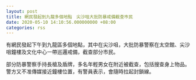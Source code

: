 ```yaml
---
layout: post
title: 網民發起到九龍多個地點　尖沙咀大批防暴戒備截查巿民
date: 2020-05-10 14:10:56.000000000 +08:00
categories: rss
---
```


有網民發起下午到九龍區多個地點，其中在尖沙咀，大批防暴警察在太空館、尖沙咀鐘樓及文化中心一帶巡邏戒備，截查部分巿民。

部分防暴警察手持長槍及盾牌，多名年輕男女在附近被截查，包括搜查身上物品。警方又不准傳媒接近鐘樓位置，有警員表示，會隨時拉起封鎖線。
